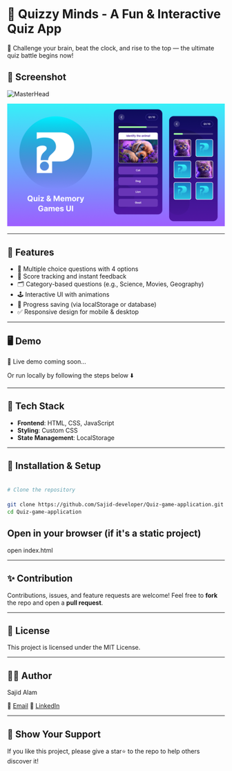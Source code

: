 # 🧠 Quizzy Minds - A Fun & Interactive Quiz App

🎯 Challenge your brain, beat the clock, and rise to the top — the ultimate quiz battle begins now!

## 📸 Screenshot

![MasterHead](https://tint.creativemarket.com/kSiQljYMFwrvc9zJL_Za_KF5e3Y_MR3skrHerEMe9mw/width:1200/height:800/gravity:nowe/rt:fill-down/el:1/czM6Ly9maWxlcy5jcmVhdGl2ZW1hcmtldC5jb20vaW1hZ2VzL3NjcmVlbnNob3RzL3Byb2R1Y3RzLzE2OTAvMTY5MDMvMTY5MDM2MDkvZnJhbWUtMi1vLmpwZw?1673205105)

![Screenshot](Images/quiz-ui.png)

---

## 🚀 Features

- 🔢 Multiple choice questions with 4 options
- 🎯 Score tracking and instant feedback
- 🗂️ Category-based questions (e.g., Science, Movies, Geography)
- 🕹️ Interactive UI with animations
- 💾 Progress saving (via localStorage or database)
- ✅ Responsive design for mobile & desktop

---

## 🖥️ Demo

🚧 Live demo coming soon...

Or run locally by following the steps below ⬇️

---

## 📂 Tech Stack

- **Frontend**: HTML, CSS, JavaScript
- **Styling**: Custom CSS
- **State Management**: LocalStorage

---

## 🔧 Installation & Setup

```bash

# Clone the repository

git clone https://github.com/Sajid-developer/Quiz-game-application.git
cd Quiz-game-application

```

## Open in your browser (if it's a static project)
open index.html

---

## ✨ Contribution
Contributions, issues, and feature requests are welcome!
Feel free to **fork** the repo and open a **pull request**.

---

## 📃 License
This project is licensed under the MIT License.

---

## 🙋‍♂️ Author
Sajid Alam

📧 [Email](sajid.developerr@gmail.com)
🔗 [LinkedIn](https://www.linkedin.com/in/sajid-developer/)

---

## 🌟 Show Your Support
If you like this project, please give a star⭐ to the repo to help others discover it!

